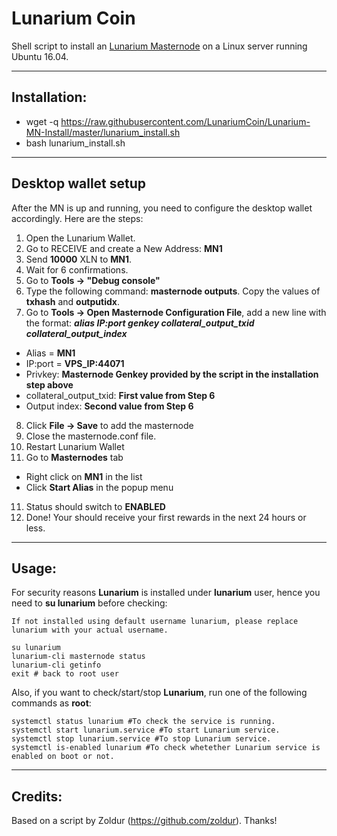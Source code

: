 # Lunarium Coin
Shell script to install an [Lunarium Masternode](http://lunariumcoin.io/) on a Linux server running Ubuntu 16.04.

***
## Installation:  

* wget -q https://raw.githubusercontent.com/LunariumCoin/Lunarium-MN-Install/master/lunarium_install.sh
* bash lunarium_install.sh

***

## Desktop wallet setup  

After the MN is up and running, you need to configure the desktop wallet accordingly. Here are the steps:  
1. Open the Lunarium Wallet.  
2. Go to RECEIVE and create a New Address: **MN1**  
3. Send **10000** XLN to **MN1**.  
4. Wait for 6 confirmations.
5. Go to **Tools -> "Debug console"**  
6. Type the following command: **masternode outputs**. Copy the values of **txhash** and **outputidx**.  
7. Go to **Tools -> Open Masternode Configuration File**, add a new line with the format: ***alias IP:port genkey collateral_output_txid collateral_output_index***
* Alias = **MN1**  
* IP:port = **VPS_IP:44071**  
* Privkey: **Masternode Genkey provided by the script in the installation step above**  
* collateral_output_txid: **First value from Step 6**  
* Output index:  **Second value from Step 6**  
8. Click **File -> Save** to add the masternode
9. Close the masternode.conf file.
9. Restart Lunarium Wallet
10. Go to **Masternodes** tab
* Right click on **MN1** in the list
* Click **Start Alias** in the popup menu
11. Status should switch to **ENABLED**
12. Done! Your should receive your first rewards in the next 24 hours or less.

***

## Usage:  

For security reasons **Lunarium** is installed under **lunarium** user, hence you need to **su lunarium** before checking:    

```
If not installed using default username lunarium, please replace lunarium with your actual username.   

su lunarium  
lunarium-cli masternode status  
lunarium-cli getinfo  
exit # back to root user  
```  

Also, if you want to check/start/stop **Lunarium**, run one of the following commands as **root**:

```
systemctl status lunarium #To check the service is running.  
systemctl start lunarium.service #To start Lunarium service.  
systemctl stop lunarium.service #To stop Lunarium service.  
systemctl is-enabled lunarium #To check whetether Lunarium service is enabled on boot or not.  
```  

***

## Credits:

Based on a script by Zoldur (https://github.com/zoldur). Thanks!
